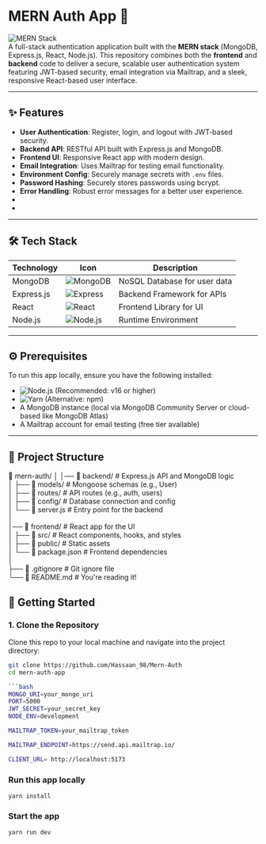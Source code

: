# MERN Auth App 🚀

![MERN Stack](https://img.shields.io/badge/MERN_Stack-20232A?style=for-the-badge&logo=javascript&logoColor=61DAFB)  
A full-stack authentication application built with the **MERN stack** (MongoDB, Express.js, React, Node.js). This repository combines both the **frontend** and **backend** code to deliver a secure, scalable user authentication system featuring JWT-based security, email integration via Mailtrap, and a sleek, responsive React-based user interface.

---

## ✨ Features
- **User Authentication**: Register, login, and logout with JWT-based security.
- **Backend API**: RESTful API built with Express.js and MongoDB.
- **Frontend UI**: Responsive React app with modern design.
- **Email Integration**: Uses Mailtrap for testing email functionality.
- **Environment Config**: Securely manage secrets with `.env` files.
- **Password Hashing**: Securely stores passwords using bcrypt.
- **Error Handling**: Robust error messages for a better user experience.
- 
- 

---
## 🛠️ Tech Stack

| Technology       | Icon                                                                 | Description                  |
|------------------|----------------------------------------------------------------------|------------------------------|
| MongoDB          | ![MongoDB](https://img.shields.io/badge/MongoDB-47A248?style=flat-square&logo=mongodb&logoColor=white) | NoSQL Database for user data |
| Express.js       | ![Express](https://img.shields.io/badge/Express.js-000000?style=flat-square&logo=express&logoColor=white) | Backend Framework for APIs |
| React            | ![React](https://img.shields.io/badge/React-61DAFB?style=flat-square&logo=react&logoColor=black) | Frontend Library for UI      |
| Node.js          | ![Node.js](https://img.shields.io/badge/Node.js-339933?style=flat-square&logo=nodedotjs&logoColor=white) | Runtime Environment         |

---


## ⚙️ Prerequisites
To run this app locally, ensure you have the following installed:
- ![Node.js](https://img.shields.io/badge/Node.js-16.x+-339933?style=flat-square&logo=nodedotjs&logoColor=white) (Recommended: v16 or higher)
- ![Yarn](https://img.shields.io/badge/Yarn-1.x-2C8EBB?style=flat-square&logo=yarn&logoColor=white) (Alternative: npm)
- A MongoDB instance (local via MongoDB Community Server or cloud-based like MongoDB Atlas)
- A Mailtrap account for email testing (free tier available)

---
## 📂 Project Structure
📂 mern-auth/
│   │── 📂 backend/                # Express.js API and MongoDB logic  
│   ├── 📂 models/             # Mongoose schemas (e.g., User)  
│   ├── 📂 routes/             # API routes (e.g., auth, users)  
│   ├── 📂 config/             # Database connection and config  
│   └── 📄 server.js           # Entry point for the backend  
│  
│── 📂 frontend/               # React app for the UI  
│   ├── 📂 src/                # React components, hooks, and styles  
│   ├── 📂 public/             # Static assets  
│   └── 📄 package.json        # Frontend dependencies  
│  
├── 📄 .gitignore              # Git ignore file  
└── 📄 README.md               # You're reading it!  
 


## 🚀 Getting Started

### 1. Clone the Repository
Clone this repo to your local machine and navigate into the project directory:
```bash
git clone https://github.com/Hassaan_98/Mern-Auth
cd mern-auth-app

```bash
MONGO_URI=your_mongo_uri
PORT=5000
JWT_SECRET=your_secret_key
NODE_ENV=development

MAILTRAP_TOKEN=your_mailtrap_token

MAILTRAP_ENDPOINT=https://send.api.mailtrap.io/

CLIENT_URL= http://localhost:5173
```

### Run this app locally
```shell
yarn install
```

### Start the app

```shell
yarn run dev
```

